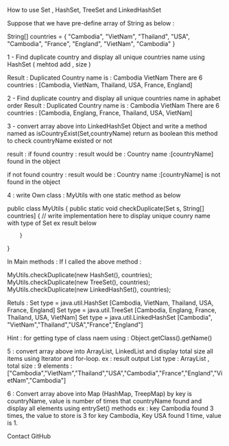 How to use Set , HashSet, TreeSet and LinkedHashSet

Suppose that we have pre-define array of String as below :

String[] countries = {
"Cambodia",
"VietNam",
"Thailand",
"USA",
"Cambodia",
"France",
"England",
"VietNam",
"Cambodia"
}

1 - Find duplicate country  and display all unique countries name using HashSet  ( mehtod add , size )

Result : 
Duplicated Country name is : 
Cambodia
VietNam
There are 6 countries : [Cambodia, VietNam, Thailand, USA, France, England]

2 - Find duplicate country and display all unique countries name in aphabet order
Result :
Duplicated Country name is : 
Cambodia
VietNam
There are 6 countries : [Cambodia, Englang, France, Thailand, USA, VietNam]

3 - convert array above into LinkedHashSet Object and write a method named as isCountryExist(Set,countryName) 
return as boolean this method to check countryName existed or not

result :
if found country : result would be : Country name :[countryName] found in the object

if not found country : result would be : Country name :[countryName] is not found in the object


4 : write Own class : MyUtils with one static method as below

public class MyUtils {
    public static void checkDuplicate(Set<String> s, String[] countries] {
      // write implementation here to display unique counry name with type of Set ex result below

        }
}

In Main methods : If I called the above method :

MyUtils.checkDuplicate(new HashSet(), countries);
MyUtils.checkDuplicate(new TreeSet(), countries);
MyUtils.checkDuplicate(new LinkedHashSet(), countries);

Retuls :
Set type = java.util.HashSet [Cambodia, VietNam, Thailand, USA, France, England]
Set type = java.util.TreeSet [Cambodia, Englang, France, Thailand, USA, VietNam]
Set type = java.util.LinkedHashSet [Cambodia", "VietNam","Thailand","USA","France","England"]


Hint : for getting type of class naem using : Object.getClass().getName()


5 : convert array above into ArrayList, LinkedList and display total size all items using Iterator and for-loop. 
ex : result output
List type : ArrayList , total size : 9
elements :  ["Cambodia","VietNam","Thailand","USA","Cambodia","France","England","VietNam","Cambodia"]

6 : Convert array above into Map (HashMap, TreepMap) by key is countryName, 
value is number of times that countryName found and display all elements using entrySet() methods
ex : key Cambodia found 3 times, the value to store is 3 for key Cambodia,  Key USA found 1 time, value is 1.

Contact GitHub 